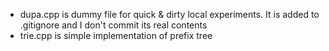 - dupa.cpp is dummy file for quick & dirty local experiments. It is added to .gitignore and I don't commit its real contents
- trie.cpp is simple implementation of prefix tree
